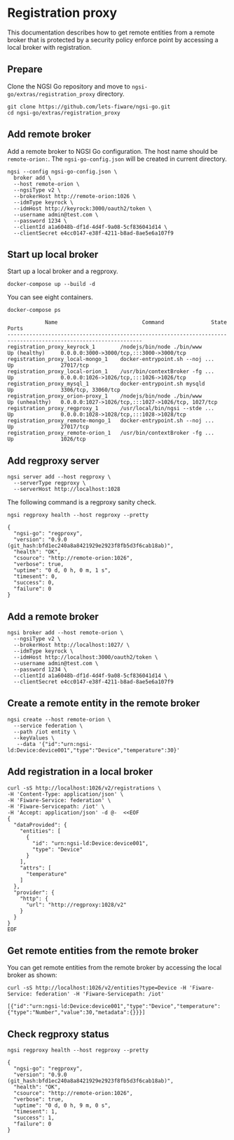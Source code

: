 # Registration proxy

This documentation describes how to get remote entities from a remote broker that is protected
by a security policy enforce point by accessing a local broker with registration.

## Prepare

Clone the NGSI Go repository and move to `ngsi-go/extras/registration_proxy` directory.

```
git clone https://github.com/lets-fiware/ngsi-go.git
cd ngsi-go/extras/registration_proxy
```

## Add remote broker

Add a remote broker to NGSI Go configuration. The host name should be `remote-orion:`.
The `ngsi-go-config.json` will be created in current directory.

```
ngsi --config ngsi-go-config.json \
  broker add \
  --host remote-orion \
  --ngsiType v2 \
  --brokerHost http://remote-orion:1026 \
  --idmType keyrock \
  --idmHost http://keyrock:3000/oauth2/token \
  --username admin@test.com \
  --password 1234 \
  --clientId a1a6048b-df1d-4d4f-9a08-5cf836041d14 \
  --clientSecret e4cc0147-e38f-4211-b8ad-8ae5e6a107f9
```

## Start up local broker

Start up a local broker and a regproxy.

```
docker-compose up --build -d
```

You can see eight containers.

```
docker-compose ps
```

```
            Name                           Command               State                    Ports
-----------------------------------------------------------------------------------------------------------------
registration_proxy_keyrock_1        /nodejs/bin/node ./bin/www       Up (healthy)     0.0.0.0:3000->3000/tcp,:::3000->3000/tcp
registration_proxy_local-mongo_1    docker-entrypoint.sh --noj ...   Up               27017/tcp
registration_proxy_local-orion_1    /usr/bin/contextBroker -fg ...   Up               0.0.0.0:1026->1026/tcp,:::1026->1026/tcp
registration_proxy_mysql_1          docker-entrypoint.sh mysqld      Up               3306/tcp, 33060/tcp
registration_proxy_orion-proxy_1    /nodejs/bin/node ./bin/www       Up (unhealthy)   0.0.0.0:1027->1026/tcp,:::1027->1026/tcp, 1027/tcp
registration_proxy_regproxy_1       /usr/local/bin/ngsi --stde ...   Up               0.0.0.0:1028->1028/tcp,:::1028->1028/tcp
registration_proxy_remote-mongo_1   docker-entrypoint.sh --noj ...   Up               27017/tcp
registration_proxy_remote-orion_1   /usr/bin/contextBroker -fg ...   Up               1026/tcp
```

## Add regproxy server

```
ngsi server add --host regproxy \
  --serverType regproxy \
  --serverHost http://localhost:1028
```

The following command is a regproxy sanity check.

```
ngsi regproxy health --host regproxy --pretty
```

```
{
  "ngsi-go": "regproxy",
  "version": "0.9.0 (git_hash:bfd1ec240a8a8421929e2923f8fb5d3f6cab18ab)",
  "health": "OK",
  "csource": "http://remote-orion:1026",
  "verbose": true,
  "uptime": "0 d, 0 h, 0 m, 1 s",
  "timesent": 0,
  "success": 0,
  "failure": 0
}
```

## Add a remote broker

```
ngsi broker add --host remote-orion \
  --ngsiType v2 \
  --brokerHost http://localhost:1027/ \
  --idmType keyrock \
  --idmHost http://localhost:3000/oauth2/token \
  --username admin@test.com \
  --password 1234 \
  --clientId a1a6048b-df1d-4d4f-9a08-5cf836041d14 \
  --clientSecret e4cc0147-e38f-4211-b8ad-8ae5e6a107f9
```

## Create a remote entity in the remote broker

```
ngsi create --host remote-orion \
  --service federation \
  --path /iot entity \
  --keyValues \
   --data '{"id":"urn:ngsi-ld:Device:device001","type":"Device","temperature":30}'
```

## Add registration in a local broker

```
curl -sS http://localhost:1026/v2/registrations \
-H 'Content-Type: application/json' \
-H 'Fiware-Service: federation' \
-H 'Fiware-Servicepath: /iot' \
-H 'Accept: application/json' -d @-  <<EOF
{
  "dataProvided": {
    "entities": [
      {
        "id": "urn:ngsi-ld:Device:device001",
        "type": "Device"
      }
    ],
    "attrs": [
      "temperature"
    ]
  },
  "provider": {
    "http": {
      "url": "http://regproxy:1028/v2"
    }
  }
}
EOF
```

## Get remote entities from the remote broker

You can get remote entities from the remote broker by accessing the local broker as shown:

```
curl -sS http://localhost:1026/v2/entities?type=Device -H 'Fiware-Service: federation' -H 'Fiware-Servicepath: /iot'
```

```
[{"id":"urn:ngsi-ld:Device:device001","type":"Device","temperature":{"type":"Number","value":30,"metadata":{}}}]
```

## Check regproxy status

```
ngsi regproxy health --host regproxy --pretty
```

```
{
  "ngsi-go": "regproxy",
  "version": "0.9.0 (git_hash:bfd1ec240a8a8421929e2923f8fb5d3f6cab18ab)",
  "health": "OK",
  "csource": "http://remote-orion:1026",
  "verbose": true,
  "uptime": "0 d, 0 h, 9 m, 0 s",
  "timesent": 1,
  "success": 1,
  "failure": 0
}
```
